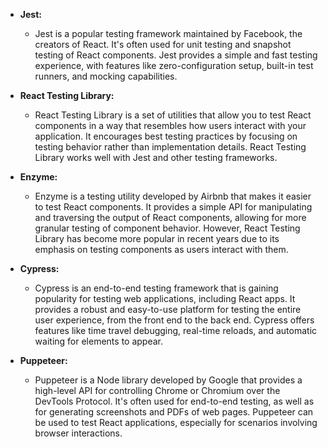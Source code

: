 - **Jest:**
    
    - Jest is a popular testing framework maintained by Facebook, the creators of React. It's often used for unit testing and snapshot testing of React components. Jest provides a simple and fast testing experience, with features like zero-configuration setup, built-in test runners, and mocking capabilities.
- **React Testing Library:**
    
    - React Testing Library is a set of utilities that allow you to test React components in a way that resembles how users interact with your application. It encourages best testing practices by focusing on testing behavior rather than implementation details. React Testing Library works well with Jest and other testing frameworks.
- **Enzyme:**
    
    - Enzyme is a testing utility developed by Airbnb that makes it easier to test React components. It provides a simple API for manipulating and traversing the output of React components, allowing for more granular testing of component behavior. However, React Testing Library has become more popular in recent years due to its emphasis on testing components as users interact with them.
- **Cypress:**
    
    - Cypress is an end-to-end testing framework that is gaining popularity for testing web applications, including React apps. It provides a robust and easy-to-use platform for testing the entire user experience, from the front end to the back end. Cypress offers features like time travel debugging, real-time reloads, and automatic waiting for elements to appear.
- **Puppeteer:**
    
    - Puppeteer is a Node library developed by Google that provides a high-level API for controlling Chrome or Chromium over the DevTools Protocol. It's often used for end-to-end testing, as well as for generating screenshots and PDFs of web pages. Puppeteer can be used to test React applications, especially for scenarios involving browser interactions.